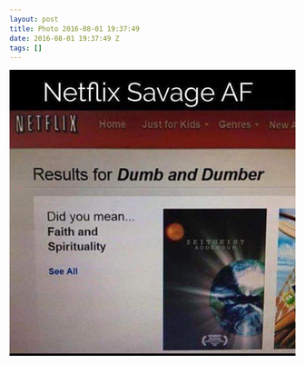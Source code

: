```yaml
---
layout: post
title: Photo 2016-08-01 19:37:49
date: 2016-08-01 19:37:49 Z
tags: []
---
```

![](/media/2016/08/148310221639.jpg)
